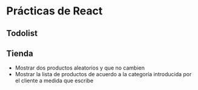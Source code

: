 # Prácticas de React

## Todolist

## Tienda

- Mostrar dos productos aleatorios y que no cambien
- Mostrar la lista de productos de acuerdo a la categoría introducida por el cliente a medida que escribe
